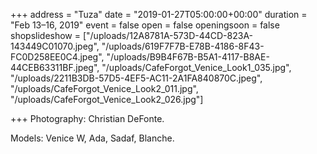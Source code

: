 +++
address = "Tuza"
date = "2019-01-27T05:00:00+00:00"
duration = "Feb 13–16, 2019"
event = false
open = false
openingsoon = false
shopslideshow = ["/uploads/12A8781A-573D-44CD-823A-143449C01070.jpeg", "/uploads/619F7F7B-E78B-4186-8F43-FC0D258EE0C4.jpeg", "/uploads/B9B4F67B-B5A1-4117-B8AE-44CEB63311BF.jpeg", "/uploads/CafeForgot_Venice_Look1_035.jpg", "/uploads/2211B3DB-57D5-4EF5-AC11-2A1FA840870C.jpeg", "/uploads/CafeForgot_Venice_Look2_011.jpg", "/uploads/CafeForgot_Venice_Look2_026.jpg"]

+++
Photography: Christian DeFonte. 

Models: Venice W, Ada, Sadaf, Blanche. 